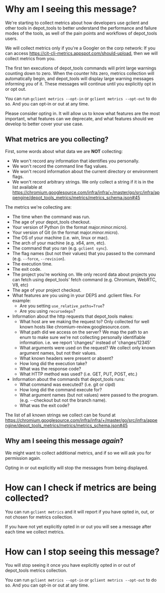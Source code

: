 # Why am I seeing this message?

We're starting to collect metrics about how developers use gclient and other
tools in depot\_tools to better understand the performance and failure modes of
the tools, as well of the pain points and workflows of depot\_tools users.

We will collect metrics only if you're a Googler on the corp network: If you can
access https://cit-cli-metrics.appspot.com/should-upload, then we will collect
metrics from you.

The first ten executions of depot\_tools commands will print large warnings
counting down to zero. When the counter hits zero, metrics collection will
automatically begin, and depot\_tools will display large warning messages
informing you of it. These messages will continue until you explicitly opt in or
opt out.

You can run `gclient metrics --opt-in` or `gclient metrics --opt-out` to do so.
And you can opt-in or out at any time.

Please consider opting in. It will allow us to know what features are the most
important, what features can we deprecate, and what features should we develop
to better cover your use case.

## What metrics are you collecting?

First, some words about what data we are **NOT** collecting:

- We won't record any information that identifies you personally.
- We won't record the command line flag values.
- We won't record information about the current directory or environment flags.
- We won't record arbitrary strings. We only collect a string if it is in the
  list available at
  https://chromium.googlesource.com/infra/infra/+/master/go/src/infra/appengine/depot_tools_metrics/metrics/metrics_schema.json#45

The metrics we're collecting are:

- The time when the command was run.
- The age of your depot\_tools checkout.
- Your version of Python (in the format major.minor.micro).
- Your version of Git (in the format major.minor.micro).
- The OS of your machine (i.e. win, linux or mac).
- The arch of your machine (e.g. x64, arm, etc).
- The command that you ran (e.g. `gclient sync`).
- The flag names (but not their values) that you passed to the command
  (e.g. `--force`, `--revision`).
- The execution time.
- The exit code.
- The project you're working on. We only record data about projects you can
  fetch using depot\_tools' fetch command (e.g. Chromium, WebRTC, V8, etc)
- The age of your project checkout.
- What features are you using in your DEPS and .gclient files. For example:
  - Are you setting `use_relative_paths=True`?
  - Are you using `recursedeps`?
- Information about the http requests that depot_tools makes:
  - What host are we making the request to?
    Only collected for well known hosts like chromium-review.googlesource.com.
  - What path did we access on the server?
    We map the path to an enum to make sure we're not collecting personally
    identifiable information.
    i.e. we report 'changes/' instead of 'changes/12345'
  - What arguments were used on the request?
    We collect only known argument names, but not their values.
  - What known headers were present or absent?
  - How long did the execution take?
  - What was the response code?
  - What HTTP method was used? (i.e. GET, PUT, POST, etc.)
- Information about the commands that depot_tools runs:
  - What command was executed? (i.e. git or cipd)
  - How long did the command execute for?
  - What argument names (but not values) were passed to the program.
    (e.g. --checkout but not the branch name).
  - What was the exit code?

The list of all known strings we collect can be found at
https://chromium.googlesource.com/infra/infra/+/master/go/src/infra/appengine/depot_tools_metrics/metrics/metrics_schema.json#45

## Why am I seeing this message *again*?

We might want to collect additional metrics, and if so we will ask you for
permission again.

Opting in or out explicitly will stop the messages from being displayed.

# How can I check if metrics are being collected?

You can run `gclient metrics` and it will report if you have opted in, out, or
not chosen for metrics collection.

If you have not yet explicitly opted in or out you will see a message after
each time we collect metrics.

# How can I stop seeing this message?

You will stop seeing it once you have explicitly opted in or out of depot\_tools
metrics collection.

You can run `gclient metrics --opt-in` or `gclient metrics --opt-out` to do so.
And you can opt-in or out at any time.
